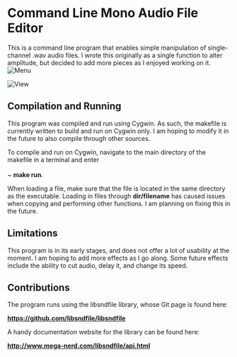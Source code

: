 # Command Line Mono Audio File Editor
This is a command line program that enables simple
manipulation of single-channel .wav audio files. I wrote this originally as a single function to alter amplitude,
but decided to add more pieces as I enjoyed working on it.
![Menu](https://github.com/connormajewski/Command-Line-Mono-Audio-File-Editor/assets/171502061/e61a9603-a113-494b-aa28-802a1d25e4eb)

![View](https://github.com/connormajewski/Command-Line-Mono-Audio-File-Editor/assets/171502061/3d9abe4a-c8d7-48c8-9633-3ac78b373bff)

## Compilation and Running 
This program was compiled and run using Cygwin. As such, the makefile is currently 
written to build and run on Cygwin only. I am hoping
to modify it in the future to also compile through other sources.

To compile and run on Cygwin, navigate to the main directory 
of the makefile in a terminal and enter <br><br>~ **make run**.

When loading a file, make sure that the file is located in the same directory as the executable.
Loading in files through **dir/filename** has caused issues when copying and performing other functions. I am planning on
fixing this in the future.

## Limitations
This program is in its early stages, and does not offer a lot of usability at the moment.
I am hoping to add more effects as I go along. Some future effects include the ability to cut audio, delay it, and change its speed. 

## Contributions
The program runs using the libsndfile library, whose Git page is found here:

**<src>https://github.com/libsndfile/libsndfile**

A handy documentation website for the library can be found here:

**<src>http://www.mega-nerd.com/libsndfile/api.html**
